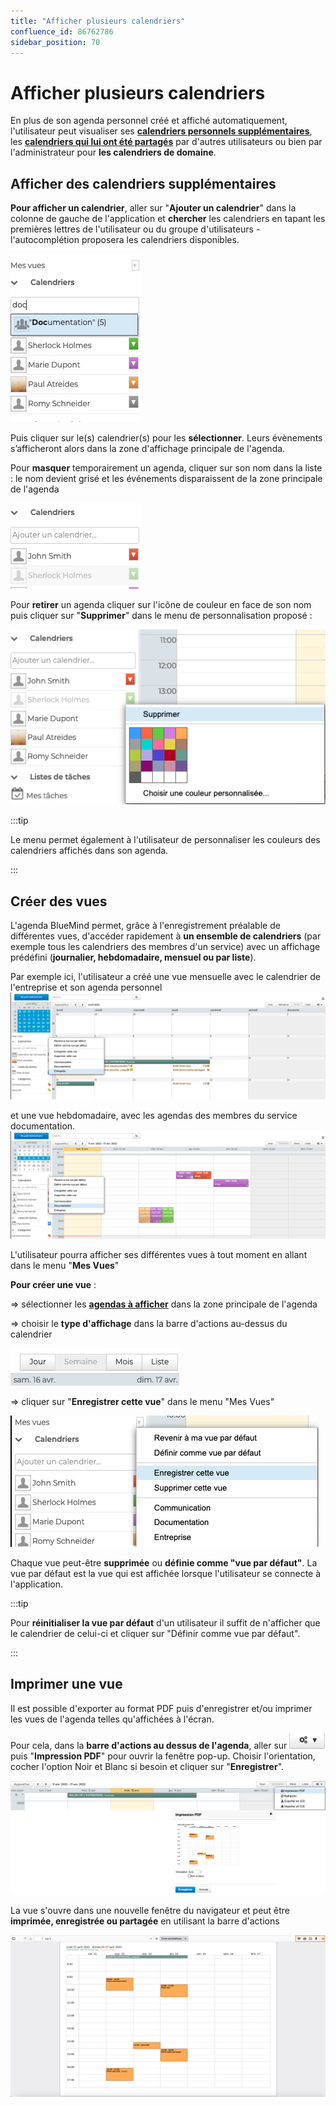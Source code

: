 ```yaml
---
title: "Afficher plusieurs calendriers"
confluence_id: 86762786
sidebar_position: 70
---
```

# Afficher plusieurs calendriers

En plus de son agenda personnel créé et affiché automatiquement, l'utilisateur peut visualiser ses [**calendriers personnels supplémentaires**](/Guide_de_l_utilisateur/L_agenda/Créer_et_éditer_un_calendrier/), les [**calendriers qui lui ont été partagés**](/Guide_de_l_utilisateur/L_agenda/Partager_un_calendrier/) par d'autres utilisateurs ou bien par l'administrateur pour **les calendriers de domaine**.

## Afficher des calendriers supplémentaires 

**Pour afficher un calendrier**, aller sur "**Ajouter un calendrier**" dans la colonne de gauche de l'application et **chercher** les calendriers en tapant les premières lettres de l'utilisateur ou du groupe d'utilisateurs - l'autocomplétion proposera les calendriers disponibles.

![](../../attachments/86762786/86762794.png)

Puis cliquer sur le(s) calendrier(s) pour les **sélectionner**. Leurs évènements s’afficheront alors dans la zone d'affichage principale de l'agenda.

Pour **masquer** temporairement un agenda, cliquer sur son nom dans la liste : le nom devient grisé et les événements disparaissent de la zone principale de l'agenda

![](../../attachments/86762786/86762793.png)

Pour **retirer** un agenda cliquer sur l'icône de couleur en face de son nom puis cliquer sur "**Supprimer**" dans le menu de personnalisation proposé :

![](../../attachments/86762786/86762792.png)


:::tip

Le menu permet également à l'utilisateur de personnaliser les couleurs des calendriers affichés dans son agenda.

:::


## Créer des vues

L'agenda BlueMind permet, grâce à l'enregistrement préalable de différentes vues, d'accéder rapidement à **un ensemble de calendriers** (par exemple tous les calendriers des membres d'un service) avec un affichage prédéfini (**journalier, hebdomadaire, mensuel ou par liste**).

Par exemple ici, l'utilisateur a créé une vue mensuelle avec le calendrier de l'entreprise et son agenda personnel
![](../../attachments/86762786/86762791.png)


et une vue hebdomadaire, avec les agendas des membres du service documentation.
![](../../attachments/86762786/86762790.png)

L'utilisateur pourra afficher ses différentes vues à tout moment en allant dans le menu "**Mes Vues**"


**Pour créer une vue** : 

=> sélectionner les [**agendas à afficher**](#afficher-des-calendriers-supplémentaires) dans la zone principale de l'agenda

=> choisir le **type d'affichage** dans la barre d'actions au-dessus du calendrier

![](../../attachments/86762786/86762789.png)

=> cliquer sur "**Enregistrer cette vue**" dans le menu "Mes Vues"

![](../../attachments/86762786/86762788.png)

Chaque vue peut-être **supprimée** ou **définie comme "vue par défaut"**. La vue par défaut est la vue qui est affichée lorsque l'utilisateur se connecte à l'application.


:::tip

Pour **réinitialiser la vue par défaut** d'un utilisateur il suffit de n'afficher que le calendrier de celui-ci et cliquer sur "Définir comme vue par défaut".

:::


## Imprimer une vue

Il est possible d'exporter au format PDF puis d'enregistrer et/ou imprimer les vues de l'agenda telles qu'affichées à l'écran.

Pour cela, dans la **barre d'actions au dessus de l'agenda**, aller sur ![](../../attachments/86762786/86762797.png) puis "**Impression PDF**" pour ouvrir la fenêtre pop-up. Choisir l'orientation, cocher l'option Noir et Blanc si besoin et cliquer sur "**Enregistrer**".

![](../../attachments/86762786/86762796.png)

La vue s'ouvre dans une nouvelle fenêtre du navigateur et peut être **imprimée, enregistrée ou partagée** en utilisant la barre d'actions

![](../../attachments/86762786/86762795.png)


